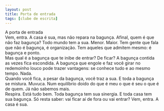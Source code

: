 ```yaml
---
layout: post
title: Porta de entrada
tags: [clube de escrita]
---
```


A porta de entrada  
Vem, entra. A casa é sua, mas não repara na bagunça. Afinal, quem é que não faz bagunça? Todo mundo tem a sua. Menor. Maior. Tem gente que fala que não é bagunça, é organização. Tem aqueles que admitem mesmo: é bagunça e ponto.  
Mas qual é a bagunça que te inibe de entrar? De ficar? A bagunça contida as vezes fica escondida. A bagunça que engole e faz você girar no redemoinho louco pode trazer vantagens: se conhece tudo e ao mesmo tempo. Nada.  
Quando você fica, a pesar da bagunça, você traz a sua. E toda a bagunça se mistura. Muvuca. Num equilíbrio doido do que é meu o que é seu o que é de quem. Já não sabemos mais.  
Respira. Está tudo bem. Toda bagunça tem sua sinergia. E toda casa tem sua bagunça. Só resta saber: vai ficar aí de fora ou vai entrar? Vem, entra. A casa é sua.  

